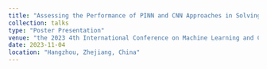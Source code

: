 ```yaml
---
title: "Assessing the Performance of PINN and CNN Approaches in Solving the 1D Burgers' Equation with Deep Learning Architectures"
collection: talks
type: "Poster Presentation"
venue: "the 2023 4th International Conference on Machine Learning and Computer Application（ICMLCA 2023）"
date: 2023-11-04
location: "Hangzhou, Zhejiang, China"
---
```


